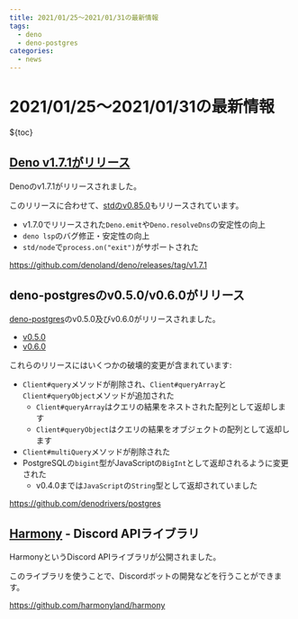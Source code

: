 ```yaml
---
title: 2021/01/25〜2021/01/31の最新情報
tags:
  - deno
  - deno-postgres
categories:
  - news
---
```


# 2021/01/25〜2021/01/31の最新情報

${toc}

## [Deno v1.7.1がリリース](https://github.com/denoland/deno/releases/tag/v1.7.1)

Denoのv1.7.1がリリースされました。

このリリースに合わせて、[stdのv0.85.0](https://deno.land/std@0.85.0)もリリースされています。

- v1.7.0でリリースされた`Deno.emit`や`Deno.resolveDns`の安定性の向上
- `deno lsp`のバグ修正・安定性の向上
- `std/node`で`process.on("exit")`がサポートされた

https://github.com/denoland/deno/releases/tag/v1.7.1

## deno-postgresのv0.5.0/v0.6.0がリリース

[deno-postgres](https://github.com/denodrivers/postgres)のv0.5.0及びv0.6.0がリリースされました。

- [v0.5.0](https://github.com/denodrivers/postgres/releases/tag/v0.5.0)
- [v0.6.0](https://github.com/denodrivers/postgres/releases/tag/v0.6.0)

これらのリリースにはいくつかの破壊的変更が含まれています:

- `Client#query`メソッドが削除され、`Client#queryArray`と`Client#queryObject`メソッドが追加された
  - `Client#queryArray`はクエリの結果をネストされた配列として返却します
  - `Client#queryObject`はクエリの結果をオブジェクトの配列として返却します
- `Client#multiQuery`メソッドが削除された
- PostgreSQLの`bigint`型がJavaScriptの`BigInt`として返却されるように変更された
  - v0.4.0までは`JavaScript`の`String`型として返却されていました

https://github.com/denodrivers/postgres

## [Harmony](https://github.com/harmonyland/harmony) - Discord APIライブラリ

HarmonyというDiscord APIライブラリが公開されました。

このライブラリを使うことで、Discordボットの開発などを行うことができます。

https://github.com/harmonyland/harmony
